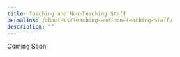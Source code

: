 ```yaml
---
title: Teaching and Non–Teaching Staff
permalink: /about-us/teaching-and-non-teaching-staff/
description: ""
---
```

Coming Soon